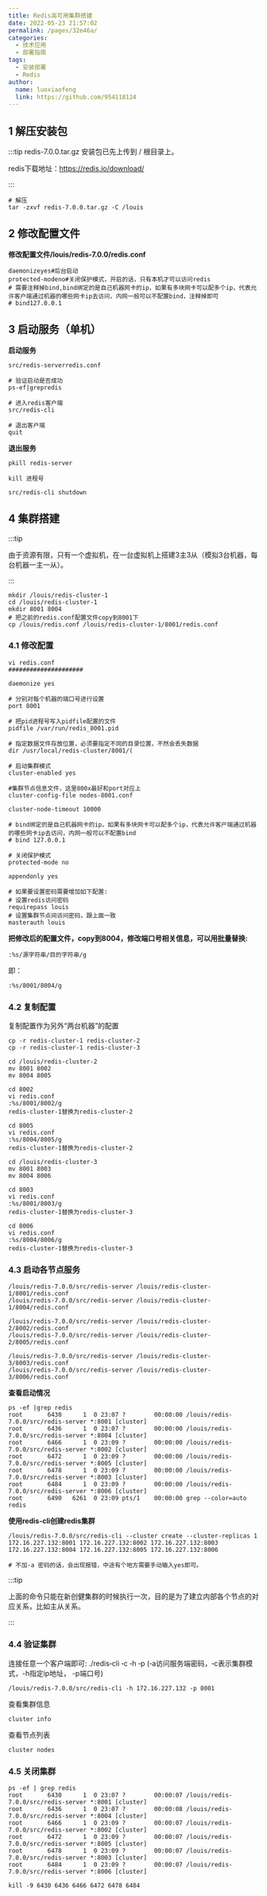 ```yaml
---
title: Redis高可用集群搭建
date: 2022-05-23 21:57:02
permalink: /pages/32e46a/
categories:
  - 技术应用
  - 部署指南 
tags:
  - 安装部署
  - Redis
author: 
  name: luoxiaofeng
  link: https://github.com/954118124
---
```


## 1 解压安装包

:::tip
redis-7.0.0.tar.gz 安装包已先上传到 / 根目录上。

redis下载地址：https://redis.io/download/

:::

````shell
# 解压
tar -zxvf redis-7.0.0.tar.gz -C /louis
````



## 2 修改配置文件

**修改配置文件/louis/redis-7.0.0/redis.conf**

````shell
daemonizeyes#后台启动
protected‐modeno#关闭保护模式，开启的话，只有本机才可以访问redis
# 需要注释掉bind,bind绑定的是自己机器网卡的ip，如果有多块网卡可以配多个ip，代表允许客户端通过机器的哪些网卡ip去访问，内网一般可以不配置bind，注释掉即可
# bind127.0.0.1
````



## 3 启动服务（单机）

**启动服务**

````shell
src/redis‐serverredis.conf

# 验证启动是否成功
ps‐ef|grepredis

# 进入redis客户端
src/redis‐cli

# 退出客户端
quit
````

**退出服务**

````shell
pkill redis‐server

kill 进程号

src/redis‐cli shutdown
````



## 4 集群搭建

:::tip

由于资源有限，只有一个虚拟机，在一台虚拟机上搭建3主3从（模拟3台机器，每台机器一主一从）。

:::

````shell
mkdir /louis/redis-cluster-1
cd /louis/redis-cluster-1
mkdir 8001 8004
# 把之前的redis.conf配置文件copy到8001下
cp /louis/redis.conf /louis/redis-cluster-1/8001/redis.conf
````

### 4.1 修改配置

````shell
vi redis.conf
#####################

daemonize yes

# 分别对每个机器的端口号进行设置
port 8001

# 把pid进程号写入pidfile配置的文件
pidfile /var/run/redis_8001.pid

# 指定数据文件存放位置，必须要指定不同的目录位置，不然会丢失数据
dir /usr/local/redis‐cluster/8001/(

# 启动集群模式
cluster‐enabled yes

#集群节点信息文件，这里800x最好和port对应上
cluster‐config‐file nodes‐8001.conf

cluster‐node‐timeout 10000

# bind绑定的是自己机器网卡的ip，如果有多块网卡可以配多个ip，代表允许客户端通过机器的哪些网卡ip去访问，内网一般可以不配置bind
# bind 127.0.0.1

# 关闭保护模式
protected‐mode no

appendonly yes

# 如果要设置密码需要增加如下配置:
# 设置redis访问密码
requirepass louis
# 设置集群节点间访问密码，跟上面一致
masterauth louis
````

**把修改后的配置文件，copy到8004，修改端口号相关信息，可以用批量替换:**

````shell
:%s/源字符串/目的字符串/g
````

即：

````shell
:%s/8001/8004/g
````

### 4.2 复制配置

复制配置作为另外“两台机器”的配置

````shell
cp -r redis-cluster-1 redis-cluster-2
cp -r redis-cluster-1 redis-cluster-3
````

````shell
cd /louis/redis-cluster-2
mv 8001 8002
mv 8004 8005

cd 8002
vi redis.conf
:%s/8001/8002/g
redis-cluster-1替换为redis-cluster-2

cd 8005
vi redis.conf
:%s/8004/8005/g
redis-cluster-1替换为redis-cluster-2
````

````shell
cd /louis/redis-cluster-3
mv 8001 8003
mv 8004 8006

cd 8003
vi redis.conf
:%s/8001/8003/g
redis-cluster-1替换为redis-cluster-3

cd 8006
vi redis.conf
:%s/8004/8006/g
redis-cluster-1替换为redis-cluster-3
````

### 4.3 启动各节点服务

````shell
/louis/redis-7.0.0/src/redis-server /louis/redis-cluster-1/8001/redis.conf
/louis/redis-7.0.0/src/redis-server /louis/redis-cluster-1/8004/redis.conf

/louis/redis-7.0.0/src/redis-server /louis/redis-cluster-2/8002/redis.conf
/louis/redis-7.0.0/src/redis-server /louis/redis-cluster-2/8005/redis.conf

/louis/redis-7.0.0/src/redis-server /louis/redis-cluster-3/8003/redis.conf
/louis/redis-7.0.0/src/redis-server /louis/redis-cluster-3/8006/redis.conf
````

**查看启动情况**

````shell
ps -ef |grep redis
root       6430      1  0 23:07 ?        00:00:00 /louis/redis-7.0.0/src/redis-server *:8001 [cluster]
root       6436      1  0 23:07 ?        00:00:00 /louis/redis-7.0.0/src/redis-server *:8004 [cluster]
root       6466      1  0 23:09 ?        00:00:00 /louis/redis-7.0.0/src/redis-server *:8002 [cluster]
root       6472      1  0 23:09 ?        00:00:00 /louis/redis-7.0.0/src/redis-server *:8005 [cluster]
root       6478      1  0 23:09 ?        00:00:00 /louis/redis-7.0.0/src/redis-server *:8003 [cluster]
root       6484      1  0 23:09 ?        00:00:00 /louis/redis-7.0.0/src/redis-server *:8006 [cluster]
root       6490   6261  0 23:09 pts/1    00:00:00 grep --color=auto redis
````

**使用redis‐cli创建redis集群**

````shell
/louis/redis-7.0.0/src/redis-cli --cluster create --cluster-replicas 1 172.16.227.132:8001 172.16.227.132:8002 172.16.227.132:8003 172.16.227.132:8004 172.16.227.132:8005 172.16.227.132:8006

# 不加-a 密码的话，会出现报错，中途有个地方需要手动输入yes即可。
````

:::tip

上面的命令只能在新创健集群的时候执行一次，目的是为了建立内部各个节点的对应关系，比如主从关系。

:::

### 4.4 验证集群

连接任意一个客户端即可: ./redis‐cli ‐c ‐h ‐p (‐a访问服务端密码，‐c表示集群模式，-h指定ip地址， -p端口号)

````shell
/louis/redis-7.0.0/src/redis-cli -h 172.16.227.132 -p 8001
````

查看集群信息

````shell
cluster info
````

查看节点列表

````shell
cluster nodes
````

### 4.5 关闭集群

````shell
ps -ef | grep redis
root       6430      1  0 23:07 ?        00:00:07 /louis/redis-7.0.0/src/redis-server *:8001 [cluster]
root       6436      1  0 23:07 ?        00:00:08 /louis/redis-7.0.0/src/redis-server *:8004 [cluster]
root       6466      1  0 23:09 ?        00:00:07 /louis/redis-7.0.0/src/redis-server *:8002 [cluster]
root       6472      1  0 23:09 ?        00:00:07 /louis/redis-7.0.0/src/redis-server *:8005 [cluster]
root       6478      1  0 23:09 ?        00:00:07 /louis/redis-7.0.0/src/redis-server *:8003 [cluster]
root       6484      1  0 23:09 ?        00:00:07 /louis/redis-7.0.0/src/redis-server *:8006 [cluster]

kill -9 6430 6436 6466 6472 6478 6484
````


